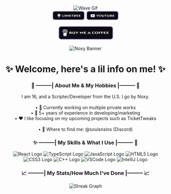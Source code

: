 <div align="center">
  <img height="90" src="https://media.giphy.com/media/hvRJCLFzcasrR4ia7z/giphy.gif" alt="Wave Gif" />
</div>

<div align="center">
  <a href="https://linktr.ee/nqxyy"><img src="./images/linktreeBadge.png" height="30" alt="Linktree Logo" /></a>
  <a href="https://youtube.com/@nqxyy"><img src="./images/youtubeBadge.png" height="30" alt="YouTube Logo" /></a>

  <p align="center">
    <a href="https://www.buymeacoffee.com/zed0" target="_blank"><img src="./images/bmacBadge.png" alt="Buy Me A Coffee" height="45" width="175"></a>
  </p>
</div>

<div align="center">
  <img src="./images/NoxyBannerr.png" alt="Noxy Banner" />
</div>

<h1 align="center">✨ Welcome, here's a lil info on me! ✨</h1>

<div align="center">
  <h3>👀 ———| About Me & My Hobbies |——— 👀</h3>
  
  <p>
    I am 16, and a Scripter/Developer from the U.S. I go by Noxy.<br><br>
    • 🎃 Currently working on multiple private works<br>
    • 📑 5+ years of experience in developing/marketing<br>
    • ❤️ I like focusing on my upcoming projects such as TicketTweaks<br><br>
    • 📨 Where to find me: @soulsnsins (Discord)
  </p>
  
  <h3>✨ ———| My Skills & What I Use |——— 🌟</h3>
  
  <div>
    <img src="https://cdn.jsdelivr.net/gh/devicons/devicon/icons/react/react-original-wordmark.svg" height="40" alt="React Logo" />
    <img src="https://cdn.jsdelivr.net/gh/devicons/devicon/icons/typescript/typescript-original.svg" height="40" alt="TypeScript Logo" />
    <img src="https://cdn.jsdelivr.net/gh/devicons/devicon/icons/javascript/javascript-original.svg" height="40" alt="JavaScript Logo" />
    <img src="https://cdn.jsdelivr.net/gh/devicons/devicon/icons/html5/html5-original-wordmark.svg" height="40" alt="HTML5 Logo" />
    <img src="https://cdn.jsdelivr.net/gh/devicons/devicon/icons/css3/css3-original-wordmark.svg" height="40" alt="CSS3 Logo" />
    <img src="https://cdn.jsdelivr.net/gh/devicons/devicon/icons/cplusplus/cplusplus-original.svg" height="40" alt="C++ Logo" />
    <img src="https://cdn.jsdelivr.net/gh/devicons/devicon/icons/vscode/vscode-original.svg" height="40" alt="VSCode Logo" />
    <img src="https://cdn.jsdelivr.net/gh/devicons/devicon/icons/intellij/intellij-original.svg" height="40" alt="IntelliJ Logo" />
  </div>
  
  <h3>📈 ———| My Stats/How Much I've Done |——— 📈</h3>
</div>


<div align="center">
  <img src="https://streak-stats.demolab.com?user=nqxyy&theme=meta-light&hide_border=true&border_radius=15" height="220" alt="Streak Graph" />
</div>
